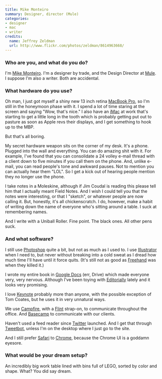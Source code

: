 ```yaml
---
title: Mike Monteiro
summary: Designer, director (Mule)
categories:
- designer
- mac
- writer
credits:
  name: Jeffrey Zeldman
  url: http://www.flickr.com/photos/zeldman/8614963668/
---
```


### Who are you, and what do you do?

I'm [Mike Monteiro](http://mikemonteiro.com/ "Mike's website."). I'm a designer by trade, and the Design Director at [Mule](http://muledesign.com/ "Mule's website."). I suppose I'm also a writer. Both are accidental.

### What hardware do you use?

Oh man, I just got myself a shiny new 13 inch retina [MacBook Pro][macbook-pro], so I'm still in the honeymoon phase with it. I spend a lot of time staring at the screen and saying "Wow, that's nice." I also have an [iMac][] at work that's starting to get a little long in the tooth which is probably getting put out to pasture as soon as Apple revs their displays, and I get something to hook up to the MBP.

But that's all boring.

My secret hardware weapon sits on the corner of my desk. It's a phone. Plugged into the wall and everything. You can do amazing shit with it. For example, I've found that you can consolidate a 24 volley e-mail thread with a client down to five minutes if you call them on the phone. And, unlike e-mail, you can read people's tone and awkward pauses. Not to mention you can actually hear them "LOL". So I get a kick out of hearing people mention they no longer use the phone.

I take notes in a Moleskine, although if Jim Coudal is reading this please tell him that I actually meant Field Notes. And I wish I could tell you that the notes were interesting, or that I "sketch", or whatever people are now calling it. But, honestly, it's all chickenscratch. I do, however, make a habit of writing down the name of everyone who's sitting around a table. I suck at remembering names.

And I write with a Uniball Roller. Fine point. The black ones. All other pens suck.

### And what software?

I still use [Photoshop][] quite a bit, but not as much as I used to. I use [Illustrator][] when I need to, but never without breaking into a cold sweat as I dread how much time I'll have until it force quits. (It's still not as good as [Freehand][] was when they killed it.)

I wrote my entire book in [Google Docs][google-docs] (err, Drive) which made everyone very, very nervous. Although I've been toying with [Editorially][] lately and it looks very promising.

I love [Keynote][] probably more than anyone, with the possible exception of Tom Coates, but he uses it in very unnatural ways.

We use [Campfire][], with a [Flint][] strap-on, to communicate throughout the office. And [Basecamp][] to communicate with our clients.

Haven't used a feed reader since [Twitter][] launched. And I get that through [Tweetbot][tweetbot-ios], unless I'm on the desktop where I just go to the site.

And I still prefer [Safari][] to [Chrome][], because the Chrome UI is a goddamn eyesore.

### What would be your dream setup?

An incredibly big work table lined with bins full of LEGO, sorted by color and shape. What? You did say dream.

[basecamp]: https://basecamp.com/ "Web-based project management."
[campfire]: https://campfirenow.com/ "Web-based chat."
[chrome]: https://www.google.com/intl/en/chrome/browser/ "A WebKit-based browser, where each tab runs in its own thread."
[editorially]: http://web.archive.org/web/20130806043131/https://editorially.com/ "A web-based collaborative text editor."
[flint]: http://giantcomet.com/flint/mac/ "A Campfire client for the Mac."
[freehand]: https://en.wikipedia.org/wiki/Macromedia_FreeHand "Vector illustration software."
[google-docs]: https://en.wikipedia.org/wiki/Google_Docs "A web-based office suite."
[illustrator]: https://www.adobe.com/products/illustrator.html "A vector graphics editor."
[imac]: https://www.apple.com/imac/ "An all-in-one computer."
[keynote]: https://www.apple.com/keynote/ "Presentation software for the Mac."
[macbook-pro]: https://www.apple.com/macbook-pro/ "A laptop."
[photoshop]: https://www.adobe.com/products/photoshop.html "A bitmap image editor."
[safari]: https://www.apple.com/safari/ "A fast web browser."
[tweetbot-ios]: https://tapbots.com/tweetbot/ "A Twitter client for iOS."
[twitter]: https://twitter.com/ "An online micro-blogging platform."
